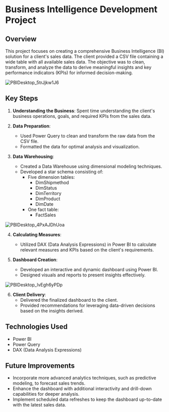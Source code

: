 # Business Intelligence Development Project

## Overview

This project focuses on creating a comprehensive Business Intelligence (BI) solution for a client's sales data. The client provided a CSV file containing a wide table with all available sales data. The objective was to clean, transform, and analyze the data to derive meaningful insights and key performance indicators (KPIs) for informed decision-making.

![PBIDesktop_5trJjkw1J6](https://github.com/alm-safwat/BI-Sales-Analytics-Powering-Decisions-with-Data-driven-Insights/assets/135442913/a4fcbb33-b528-4057-9797-a1381b0dbb0c)

## Key Steps

1. **Understanding the Business**: Spent time understanding the client's business operations, goals, and required KPIs from the sales data.

2. **Data Preparation**:
    - Used Power Query to clean and transform the raw data from the CSV file.
    - Formatted the data for optimal analysis and visualization.

3. **Data Warehousing**:
    - Created a Data Warehouse using dimensional modeling techniques.
    - Developed a star schema consisting of:
        - Five dimension tables:
            - DimShipmethod
            - DimStatus
            - DimTerritory
            - DimProduct
            - DimDate
        - One fact table:
            - FactSales


![PBIDesktop_4PxAJDhUoa](https://github.com/alm-safwat/BI-Sales-Analytics-Powering-Decisions-with-Data-driven-Insights/assets/135442913/f9101a4e-7af0-4b33-a037-35308c2c0bba)


4. **Calculating Measures**:
    - Utilized DAX (Data Analysis Expressions) in Power BI to calculate relevant measures and KPIs based on the client's requirements.

5. **Dashboard Creation**:
    - Developed an interactive and dynamic dashboard using Power BI.
    - Designed visuals and reports to present insights effectively.


![PBIDesktop_lvEgh6yPDp](https://github.com/alm-safwat/BI-Sales-Analytics-Powering-Decisions-with-Data-driven-Insights/assets/135442913/f31f1d7c-4bad-4fed-956b-35474e28f16a)


6. **Client Delivery**:
    - Delivered the finalized dashboard to the client.
    - Provided recommendations for leveraging data-driven decisions based on the insights derived.

## Technologies Used

- Power BI
- Power Query
- DAX (Data Analysis Expressions)


## Future Improvements

- Incorporate more advanced analytics techniques, such as predictive modeling, to forecast sales trends.
- Enhance the dashboard with additional interactivity and drill-down capabilities for deeper analysis.
- Implement scheduled data refreshes to keep the dashboard up-to-date with the latest sales data.

